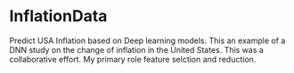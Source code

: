 # InflationData
 Predict USA Inflation based on Deep learning models.
 This an example of a DNN study on the change of inflation in the United States. This was a collaborative effort. My primary role feature selction and reduction.
